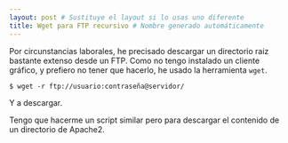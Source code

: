 ```yaml
---
layout: post # Sustituye el layout si lo usas uno diferente
title: Wget para FTP recursivo # Nombre generado automáticamente
---
```


Por circunstancias laborales, he precisado descargar un directorio raiz bastante extenso desde un FTP. Como no tengo instalado un cliente gráfico, y prefiero no tener que hacerlo, he usado la herramienta `wget`.

```
$ wget -r ftp://usuario:contraseña@servidor/
```
Y a descargar.

Tengo que hacerme un script similar pero para descargar el contenido de un directorio de Apache2.
